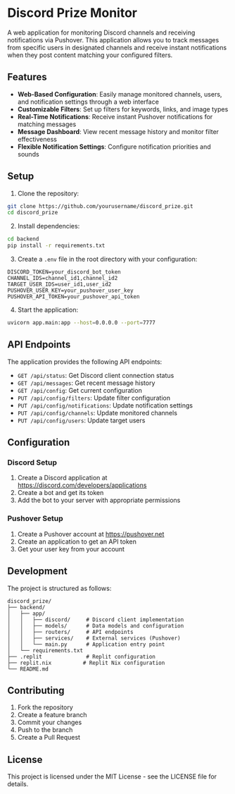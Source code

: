 # Discord Prize Monitor

A web application for monitoring Discord channels and receiving notifications via Pushover. This application allows you to track messages from specific users in designated channels and receive instant notifications when they post content matching your configured filters.

## Features

- **Web-Based Configuration**: Easily manage monitored channels, users, and notification settings through a web interface
- **Customizable Filters**: Set up filters for keywords, links, and image types
- **Real-Time Notifications**: Receive instant Pushover notifications for matching messages
- **Message Dashboard**: View recent message history and monitor filter effectiveness
- **Flexible Notification Settings**: Configure notification priorities and sounds

## Setup

1. Clone the repository:
```bash
git clone https://github.com/yourusername/discord_prize.git
cd discord_prize
```

2. Install dependencies:
```bash
cd backend
pip install -r requirements.txt
```

3. Create a `.env` file in the root directory with your configuration:
```env
DISCORD_TOKEN=your_discord_bot_token
CHANNEL_IDS=channel_id1,channel_id2
TARGET_USER_IDS=user_id1,user_id2
PUSHOVER_USER_KEY=your_pushover_user_key
PUSHOVER_API_TOKEN=your_pushover_api_token
```

4. Start the application:
```bash
uvicorn app.main:app --host=0.0.0.0 --port=7777
```

## API Endpoints

The application provides the following API endpoints:

- `GET /api/status`: Get Discord client connection status
- `GET /api/messages`: Get recent message history
- `GET /api/config`: Get current configuration
- `PUT /api/config/filters`: Update filter configuration
- `PUT /api/config/notifications`: Update notification settings
- `PUT /api/config/channels`: Update monitored channels
- `PUT /api/config/users`: Update target users

## Configuration

### Discord Setup
1. Create a Discord application at https://discord.com/developers/applications
2. Create a bot and get its token
3. Add the bot to your server with appropriate permissions

### Pushover Setup
1. Create a Pushover account at https://pushover.net
2. Create an application to get an API token
3. Get your user key from your account

## Development

The project is structured as follows:

```
discord_prize/
├── backend/
│   ├── app/
│   │   ├── discord/     # Discord client implementation
│   │   ├── models/      # Data models and configuration
│   │   ├── routers/     # API endpoints
│   │   ├── services/    # External services (Pushover)
│   │   └── main.py      # Application entry point
│   └── requirements.txt
├── .replit              # Replit configuration
├── replit.nix          # Replit Nix configuration
└── README.md
```

## Contributing

1. Fork the repository
2. Create a feature branch
3. Commit your changes
4. Push to the branch
5. Create a Pull Request

## License

This project is licensed under the MIT License - see the LICENSE file for details. 
